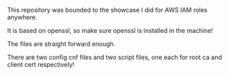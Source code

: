 This repository was bounded to the showcase I did for AWS IAM roles anywhere.

It is based on openssl, so make sure openssl is installed in the machine!

The files are straight forward enough.

There are two config cnf files and two script files, one each for root ca and client cert respectively!
